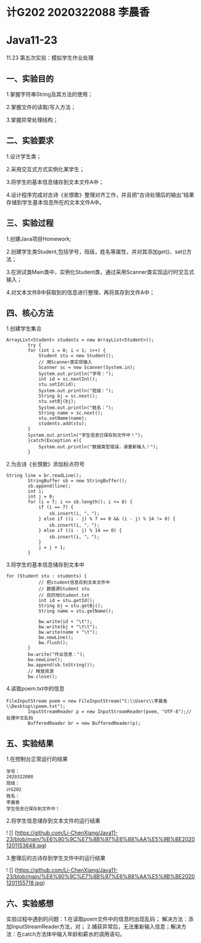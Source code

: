 # 计G202 2020322088 李晨香
# Java11-23
11.23 第五次实验：模拟学生作业处理

## 一、实验目的
1.掌握字符串String及其方法的使用；

2.掌握文件的读取/写入方法；

3.掌握异常处理结构；

## 二、实验要求
1.设计学生类；

2.采用交互式方式实例化某学生；

3.将学生的基本信息储存到文本文件A中；

4.设计程序完成对古诗《长恨歌》整理对齐工作，并且把“古诗处理后的输出”结果存储到学生基本信息所在的文本文件A中。

## 三、实验过程
1.创建Java项目Homework;

2.创建学生类Student,包括学号，班级，姓名等属性，并对其添加get()、set()方法；

3.在测试类Main类中，实例化Student类，通过采用Scanner类实现运行时交互式输入；

4.对文本文件B中获取到的信息进行整理，再将其存到文件A中；

## 四、核心方法
1.创建学生集合
```
ArrayList<Student> students = new ArrayList<Student>();
		try {
		for (int i = 0; i < 1; i++) {
			Student stu = new Student();
			// 用Scanner类实现输入
			Scanner sc = new Scanner(System.in);
			System.out.println("学号：");
			int id = sc.nextInt();
			stu.setId(id);
			System.out.println("班级：");
			String bj = sc.next();
			stu.setBj(bj);
			System.out.println("姓名：");
			String name = sc.next();
			stu.setName(name);
			students.add(stu);
		}
		System.out.println("学生信息已保存到文件中！");
		}catch(Exception e){
			System.out.println("数据类型错误，请重新输入！");
		}
```

2.为古诗《长恨歌》添加标点符号
```
String line = br.readLine();
		StringBuffer sb = new StringBuffer();
		sb.append(line);
		int i;
		int j = 0;
		for (i = 7; i <= sb.length(); i += 8) {
			if (i == 7) {
				sb.insert(i, "，");
			} else if ((i - j) % 7 == 0 && (i - j) % 14 != 0) {
				sb.insert(i, "，");
			} else if ((i - j) % 14 == 0) {
				sb.insert(i, "。");
			}
			j = j + 1;
		}
```

3.将学生的基本信息储存到文本中
```
for (Student stu : students) {
			// 把student信息存到文本文件中
			// 数据源Student stu
			// 目的地Student.txt
			int id = stu.getId();
			String bj = stu.getBj();
			String name = stu.getName();

			bw.write(id + "\t");
			bw.write(bj + "\t\t");
			bw.write(name + "\t");
			bw.newLine();
			bw.flush();
		}
		bw.write("作业信息：");
		bw.newLine();
		bw.append(sb.toString());
		// 释放资源
		bw.close();
```
4.读取poem.txt中的信息
```
FileInputStream poem = new FileInputStream("C:\\Users\\李晨香\\Desktop\\poem.txt");
		InputStreamReader p = new InputStreamReader(poem, "UTF-8");// 处理中文乱码
		BufferedReader br = new BufferedReader(p);
```

## 五、实验结果
1.在控制台正常运行的结果
```
学号：
2020322088
班级：
计G202
姓名：
李晨香
学生信息已保存到文件中！
```
2.将学生信息储存到文本文件的运行结果

! [] (https://github.com/Li-ChenXiang/Java11-23/blob/main/%E6%90%9C%E7%8B%97%E6%88%AA%E5%9B%BE20201201153648.jpg)

3.整理后的古诗存到学生文件中的运行结果

 ! [] (https://github.com/Li-ChenXiang/Java11-23/blob/main/%E6%90%9C%E7%8B%97%E6%88%AA%E5%9B%BE20201201155718.jpg)

## 六、实验感想
实验过程中遇到的问题：1.在读取poem文件中的信息时出现乱码； 解决方法：添加InputStreamReader方法，对； 2.捕获异常后，无法重新输入信息；解决方法：在catch方法体中输入年龄和薪水的调用语句。
